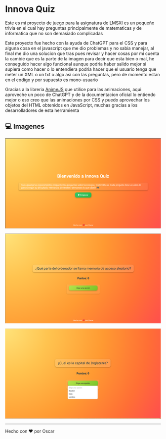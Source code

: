 # Innova Quiz

Este es mi proyecto de juego para la asignatura de LMSXI es un pequeño trivia en el cual hay preguntas principalmente de matematicas y de informatica que no son demasiado complicadas

Este proyecto fue hecho con la ayuda de ChatGPT para el CSS y para alguna cosa en el javascript que me dio problemas y no sabia manejar, al final me dio una solucion que tras pues revisar y hacer cosas por mi cuenta la cambie que es la parte de la imagen para decir que esta bien o mal, he conseguido hacer algo funcional aunque podria haber salido mejor si supiera como hacer o lo entendiera podria hacer que el usuario tenga que meter un XML o un txt o algo así con las preguntas, pero de momento estan en el codigo y por supuesto es mono-usuario


Gracias a la libreria [AnimeJS](https://animejs.com/) que utilice para las animaciones, aqui aproveche un poco de ChatGPT y de la documentacion oficial lo entiendo mejor o eso creo que las animaciones por CSS y puedo aprovechar los objetos del HTML obtenidos en JavaScript, muchas gracias a los desarrolladores de esta herramienta



## 💻 Imagenes

![Pantalla de Inicio](image.png)

![Ejemplocon Preguntas](image-1.png)

![Ejemplo con seleccion de respuestas](image-2.png)


--------------------
Hecho con ❤️ por Oscar


